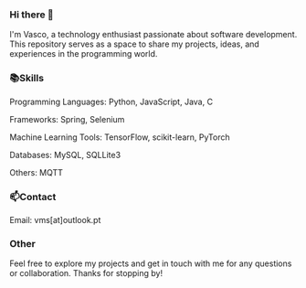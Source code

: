 ### Hi there 👋
I'm Vasco, a technology enthusiast passionate about software development. This repository serves as a space to share my projects, ideas, and experiences in the programming world.

### 📚Skills

Programming Languages: Python, JavaScript, Java, C

Frameworks: Spring, Selenium 

Machine Learning Tools: TensorFlow, scikit-learn, PyTorch

Databases: MySQL, SQLLite3

Others: MQTT

### 📫Contact

Email: vms[at]outlook.pt

### Other
Feel free to explore my projects and get in touch with me for any questions or collaboration. Thanks for stopping by!

<!--
**vms2100/vms2100** is a ✨ _special_ ✨ repository because its `README.md` (this file) appears on your GitHub profile.

Here are some ideas to get you started:

- 🔭 I’m currently working on ...
- 🌱 I’m currently learning ...
- 👯 I’m looking to collaborate on ...
- 🤔 I’m looking for help with ...
- 💬 Ask me about ...
- 📫 How to reach me: ...
- 😄 Pronouns: ...
- ⚡ Fun fact: ...
-->
